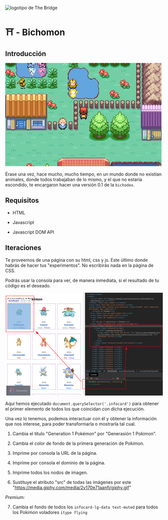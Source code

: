 ![logotipo de The Bridge](https://user-images.githubusercontent.com/27650532/77754601-e8365180-702b-11ea-8bed-5bc14a43f869.png "logotipo de The Bridge")

# :shinto_shrine: - Bichomon #

## Introducción ##

![](original.gif)

Érase una vez, hace mucho, mucho tiempo, en un mundo donde no existían animales, donde todos trabajaban de lo mismo, y el que no estaría escondido, te encargaron hacer una versión 0.1 de la `bichodex`.

## Requisitos ##

- HTML

- Javascript

- Javascript DOM API

## Iteraciones ##

Te proveemos de una página con su html, css y js. Este último donde habrás de hacer tus "experimentos". No escribirás nada en la página de CSS.

Podrás usar la consola para ver, de manera inmediata, si el resultado de tu código es el deseado.

![](consola.png)

Aquí hemos ejecutado `document.querySelector('.infocard')` para obtener el primer elemento de todos los que coincidan con dicha ejecución.

Una vez lo tenemos, podemos interactuar con él y obtener la información que nos interese, para poder transformarla o mostrarla tal cual.

1. Cambia el título "Generation 1 Pokémon" por "Generasión 1 Pokimon".

2. Cambia el color de fondo de la primera generación de Pokimon.

3. Imprime por consola la URL de la página.

4. Imprime por consola el dominio de la página.

5. Imprime todos los nodos de imagen.

6. Sustituye el atributo "src" de todas las imágenes por este "https://media.giphy.com/media/2v170e71aanfi/giphy.gif"

*Premium:*

7. Cambia el fondo de todos los `infocard-lg-data text-muted` para todos los Pokimon voladores `itype flying`
